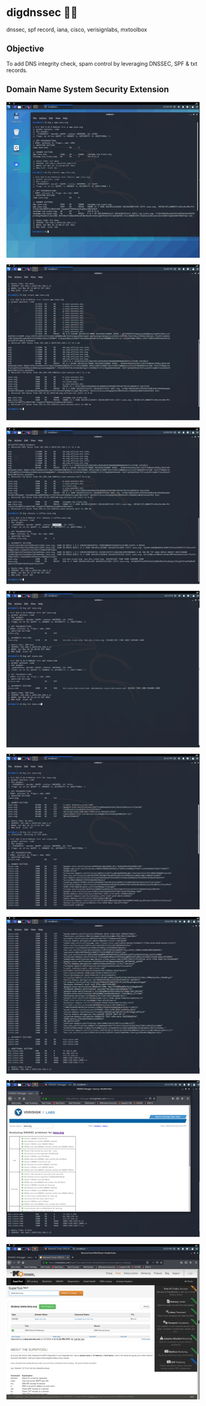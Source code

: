 # digdnssec 🧑‍🎄
dnssec, spf record, iana, cisco, verisignlabs, mxtoolbox

## Objective
To add DNS integrity check, spam control by leveraging DNSSEC, SPF & txt records.

## Domain Name System Security Extension


![digdnssec001.png](./media/digdnssec001.png)

![digdnssec002.png](./media/digdnssec002.png)

![digdnssec003.png](./media/digdnssec003.png)

![digdnssec004.png](./media/digdnssec004.png)

![digdnssec005.png](./media/digdnssec005.png)

![digdnssec006.png](./media/digdnssec006.png)

![digdnssec007.png](./media/digdnssec007.png)

![digdnssec008.png](./media/digdnssec008.png)


